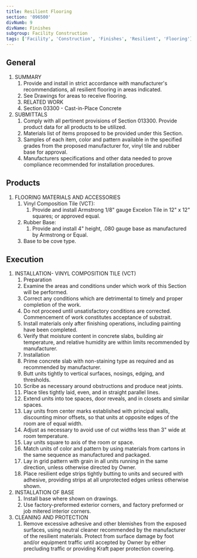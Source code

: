 ```yaml
---
title: Resilient Flooring
section: '096500'
divNumb: 9
divName: Finishes
subgroup: Facility Construction
tags: ['Facility', 'Construction', 'Finishes', 'Resilient', 'Flooring']
---
```


## General

1. SUMMARY
   1. Provide and install in strict accordance with manufacturer's recommendations, all resilient flooring in areas indicated.
   1. See Drawings for areas to receive flooring.
   1. RELATED WORK
   1. Section 03300 - Cast-in-Place Concrete
1. SUBMITTALS
   1. Comply with all pertinent provisions of Section 013300. Provide product data for all products to be utilized.
   1. Materials list of items proposed to be provided under this Section.
   1. Samples of each item, color and pattern available in the specified grades from the proposed manufacturer for, vinyl tile and rubber base for approval.
   1. Manufacturers specifications and other data needed to prove compliance recommended for installation procedures.

## Products

1. FLOORING MATERIALS AND ACCESSORIES
   1. Vinyl Composition Tile (VCT):
      1. Provide and install Armstrong 1/8" gauge Excelon Tile in 12" x 12" squares; or approved equal.
   1. Rubber Base:
      1. Provide and install 4" height, .080 gauge base as manufactured by Armstrong or Equal.
   1. Base to be cove type.

## Execution

1. INSTALLATION- VINYL COMPOSITION TILE (VCT)
   1. Preparation
   1. Examine the areas and conditions under which work of this Section will be performed.
   1. Correct any conditions which are detrimental to timely and proper completion of the work.
   1. Do not proceed until unsatisfactory conditions are corrected. Commencement of work constitutes acceptance of substrait.
   1. Install materials only after finishing operations, including painting have been completed.
   1. Verify that moisture content in concrete slabs, building air temperature, and relative humidity are within limits recommended by manufacturer.
   1. Installation
   1. Prime concrete slab with non-staining type as required and as recommended by manufacturer.
   1. Butt units tightly to vertical surfaces, nosings, edging, and thresholds.
   1. Scribe as necessary around obstructions and produce neat joints.
   1. Place tiles tightly laid, even, and in straight parallel lines.
   1. Extend units into toe spaces, door reveals, and in closets and similar spaces.
   1. Lay units from center marks established with principal walls, discounting minor offsets, so that units at opposite edges of the room are of equal width.
   1. Adjust as necessary to avoid use of cut widths less than 3" wide at room temperature.
   1. Lay units square to axis of the room or space.
   1. Match units of color and pattern by using materials from cartons in the same sequence as manufactured and packaged.
   1. Lay in grid pattern with grain in all units running in the same direction, unless otherwise directed by Owner.
   1. Place resilient edge strips tightly butting to units and secured with adhesive, providing strips at all unprotected edges unless otherwise shown.
1. INSTALLATION OF BASE
   1. Install base where shown on drawings.
   1. Use factory-preformed exterior corners, and factory preformed or job mitered interior corners.
1. CLEANING AND PROTECTION
   1. Remove excessive adhesive and other blemishes from the exposed surfaces, using neutral cleaner recommended by the manufacturer of the resilient materials. Protect from surface damage by foot and/or equipment traffic until accepted by Owner by either precluding traffic or providing Kraft paper protection covering.
